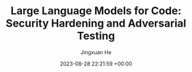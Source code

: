 ---
layout: post
title:  "Large Language Models for Code: Security Hardening and Adversarial Testing"
date:   2023-08-28 22:21:59 +00:00
image:
categories: research
author: "Jingxuan He"
authors: "<u>Jingxuan He</u>, Martin Vechev"
venue: "ACM CCS"
arxiv: https://arxiv.org/abs/2302.05319
code: https://github.com/eth-sri/sven
website:
---